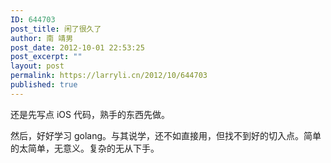 ```yaml
---
ID: 644703
post_title: 闲了很久了
author: 南 靖男
post_date: 2012-10-01 22:53:25
post_excerpt: ""
layout: post
permalink: https://larryli.cn/2012/10/644703
published: true
---
```

还是先写点 iOS 代码，熟手的东西先做。

然后，好好学习 golang。与其说学，还不如直接用，但找不到好的切入点。简单的太简单，无意义。复杂的无从下手。